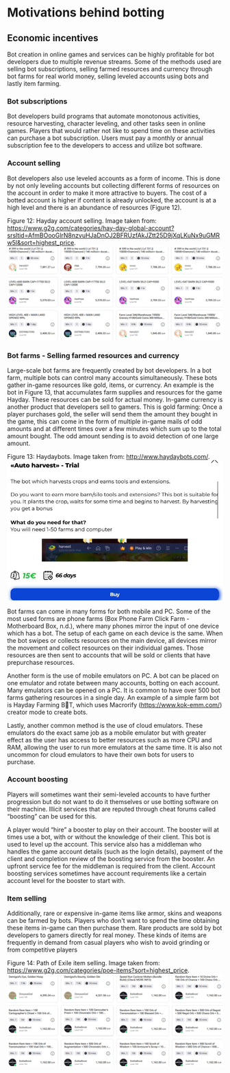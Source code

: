 # Motivations behind botting

## Economic incentives

Bot creation in online games and services can be highly profitable for bot developers due to multiple revenue 
streams. Some of the methods used are selling bot subscriptions, selling farmed resources and currency through 
bot farms for real world money, selling leveled accounts using bots and lastly item farming.

### Bot subscriptions

Bot developers build programs that automate monotonous activities, resource harvesting, character leveling, and 
other tasks seen in online games. Players that would rather not like to spend time on these activities can 
purchase a bot subscription. Users must pay a monthly or annual subscription fee to the developers to access and 
utilize bot software.

### Account selling

Bot developers also use leveled accounts as a form of income. This is done by not only leveling accounts but 
collecting different forms of resources on the account in order to make it more attractive to buyers. The cost 
of a botted account is higher if content is already unlocked, the account is at a high level and there is an 
abundance of resources (Figure 12).

Figure 12: Hayday account selling. Image taken from: https://www.g2g.com/categories/hay-day-global-account?srsltid=AfmBOooGlrN8nzvuHJaDnOJ2BFRUzfAkJZtt25D9jXqLKuNx9uGMRw5l&sort=highest_price.
![Hayday account selling](hayday.png)

### Bot farms - Selling farmed resources and currency

Large-scale bot farms are frequently created by bot developers. In a bot farm, multiple bots can control many 
accounts simultaneously. These bots gather in-game resources like gold, items, or currency. An example is the 
bot in Figure 13, that accumulates farm supplies and resources for the game Hayday. These resources can be sold 
for actual money. In-game currency is another product that developers sell to gamers. This is gold farming: Once 
a player purchases gold, the seller will send them the amount they bought in the game, this can come in the form 
of multiple in-game mails of odd amounts and at different times over a few minutes which sum up to the total 
amount bought. The odd amount sending is to avoid detection of one large amount.

Figure 13: Haydaybots. Image taken from: http://www.haydaybots.com/.
![Hayday bot](haydaybot.png)

Bot farms can come in many forms for both mobile and PC. Some of the most used forms are phone farms (Box Phone 
Farm Click Farm - Motherboard Box, n.d.), where many phones mirror the input of one device which has a bot. The 
setup of each game on each device is the same. When the bot swipes or collects resources on the main device, all 
devices mirror the movement and collect resources on their individual games. Those resources are then sent to 
accounts that will be sold or clients that have prepurchase resources. 

Another form is the use of mobile 
emulators on PC. A bot can be placed on one emulator and rotate between many accounts, botting on each account. 
Many emulators can be opened on a PC. It is common to have over 500 bot farms gathering resources in a single 
day. An example of a simple farm bot is Hayday Farming B🐣T, which uses Macrorify (https://www.kok-emm.com/) creator mode to create bots. 

Lastly, another common method is the use of cloud emulators. These 
emulators do the exact same job as a mobile emulator but with greater effect as the user has access to better 
resources such as more CPU and RAM, allowing the user to run more emulators at the same time. It is also not 
uncommon for cloud emulators to have their own bots for users to purchase.

### Account boosting

Players will sometimes want their semi-leveled accounts to have further progression but do not want to do it 
themselves or use botting software on their machine. Illicit services that are reputed through cheat forums 
called “boosting” can be used for this.

A player would “hire” a booster to play on their account. The booster will at times use a bot, with or without 
the knowledge of their client. This bot is used to level up the account. This service also has a middleman who 
handles the game account details (such as the login details), payment of the client and completion review of the 
boosting service from the booster. An upfront service fee for the middleman is required from the client. Account 
boosting services sometimes have account requirements like a certain account level for the booster to start 
with.

### Item selling

Additionally, rare or expensive in-game items like armor, skins and weapons can be farmed by bots. Players who 
don't want to spend the time obtaining these items in-game can then purchase them. Rare products are sold by bot 
developers to gamers directly for real money. These kinds of items are frequently in demand from casual players 
who wish to avoid grinding or from competitive players

Figure 14: Path of Exile item selling. Image taken from: https://www.g2g.com/categories/poe-items?sort=highest_price.
![Path of Exile items](path-of-exile_items.png)
